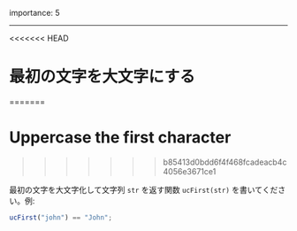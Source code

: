 importance: 5

---

<<<<<<< HEAD
# 最初の文字を大文字にする
=======
# Uppercase the first character
>>>>>>> b85413d0bdd6f4f468fcadeacb4c4056e3671ce1

最初の文字を大文字化して文字列 `str` を返す関数 `ucFirst(str)` を書いてください。例:

```js
ucFirst("john") == "John";
```
